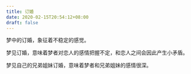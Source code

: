 ```yaml
---
title: 订婚
date: 2020-02-15T20:54:12+08:00
draft: false
---
```


梦中的订婚，象征着不稳定的感觉。



梦见订婚，意味着梦者对恋人的感情把握不定，和恋人之间会因此产生小矛盾。



梦见自己的兄弟姐妹订婚，意味着梦者和兄弟姐妹的感情很深。

